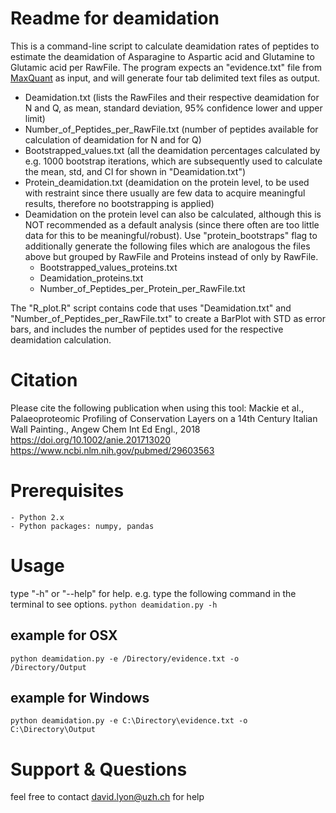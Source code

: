# Readme for deamidation
This is a command-line script to calculate deamidation rates of peptides to estimate the deamidation of Asparagine to Aspartic acid and Glutamine to Glutamic acid per RawFile.
The program expects an "evidence.txt" file from <a href="http://www.biochem.mpg.de/5111795/maxquant">MaxQuant</a> as input, and will generate four tab delimited text files as output.

- Deamidation.txt (lists the RawFiles and their respective deamidation for N and Q, as mean, standard deviation, 95% confidence lower and upper limit)
- Number_of_Peptides_per_RawFile.txt (number of peptides available for calculation of deamidation for N and for Q)
- Bootstrapped_values.txt (all the deamidation percentages calculated by e.g. 1000 bootstrap iterations, which are subsequently used to calculate the mean, std, and CI for shown in "Deamidation.txt")
- Protein_deamidation.txt (deamidation on the protein level, to be used with restraint since there usually are few data to acquire meaningful results, therefore no bootstrapping is applied)
- Deamidation on the protein level can also be calculated, although this is NOT recommended as a default analysis (since there often are too little data for this to be meaningful/robust). Use "protein_bootstraps" flag to additionally generate the following files which are analogous the files above but grouped by RawFile and Proteins instead of only by RawFile.
    * Bootstrapped_values_proteins.txt
    * Deamidation_proteins.txt
    * Number_of_Peptides_per_Protein_per_RawFile.txt

The "R_plot.R" script contains code that uses "Deamidation.txt" and "Number_of_Peptides_per_RawFile.txt" to create a BarPlot with STD as error bars, and includes the number of peptides used for the respective deamidation calculation.  

# Citation
Please cite the following publication when using this tool:
Mackie et al., Palaeoproteomic Profiling of Conservation Layers on a 14th Century Italian Wall Painting., Angew Chem Int Ed Engl., 2018
https://doi.org/10.1002/anie.201713020
https://www.ncbi.nlm.nih.gov/pubmed/29603563

# Prerequisites
    - Python 2.x
    - Python packages: numpy, pandas

# Usage
type "-h" or "--help" for help.
e.g. type the following command in the terminal to see options.
<code>python deamidation.py -h</code>

## example for OSX
<code>python deamidation.py -e /Directory/evidence.txt -o /Directory/Output</code>

## example for Windows
<code>python deamidation.py -e C:\Directory\evidence.txt -o C:\Directory\Output</code>

# Support & Questions
feel free to contact <david.lyon@uzh.ch> for help
